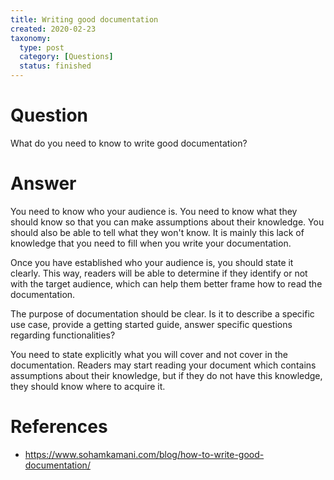 ```yaml
---
title: Writing good documentation
created: 2020-02-23
taxonomy:
  type: post
  category: [Questions]
  status: finished
---
```


# Question
What do you need to know to write good documentation?

# Answer
You need to know who your audience is. You need to know what they should know so that you can make assumptions about their knowledge. You should also be able to tell what they won't know. It is mainly this lack of knowledge that you need to fill when you write your documentation.

Once you have established who your audience is, you should state it clearly. This way, readers will be able to determine if they identify or not with the target audience, which can help them better frame how to read the documentation.

The purpose of documentation should be clear. Is it to describe a specific use case, provide a getting started guide, answer specific questions regarding functionalities?

You need to state explicitly what you will cover and not cover in the documentation. Readers may start reading your document which contains assumptions about their knowledge, but if they do not have this knowledge, they should know where to acquire it.

# References
* https://www.sohamkamani.com/blog/how-to-write-good-documentation/
